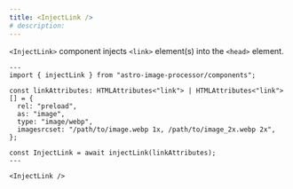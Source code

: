 ```yaml
---
title: <InjectLink />
# description:
---
```


`<InjectLink>` component injects `<link>` element(s) into the `<head>` element.

```astro
---
import { injectLink } from "astro-image-processor/components";

const linkAttributes: HTMLAttributes<"link"> | HTMLAttributes<"link">[] = {
  rel: "preload",
  as: "image",
  type: "image/webp",
  imagesrcset: "/path/to/image.webp 1x, /path/to/image_2x.webp 2x",
};

const InjectLink = await injectLink(linkAttributes);
---

<InjectLink />
```
